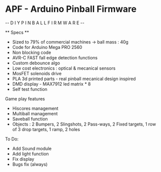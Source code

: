 # APF - Arduino Pinball Firmware


-- D I Y  P I N B A L L  F I R M W A R E --


** Specs **
- Sized to 79% of commercial machines -> ball mass : 40g
- Code for Arduino Mega PRO 2560
- Non blocking code
- AVR-C FAST fall edge detection functions
- Custom debounce algo
- Low cost electronics : optical & mecanical sensors
- MosFET solenoids drive
- PLA 3d printed parts - real pinball mecanical design inspired
- DMD display - MAX7912 led matrix * 8
- Self test function


Game play features
- Hiscores management
- Multiball management
- Saveball function
- Objects : 2 Bumpers, 2 Slingshots, 2 Pass-ways, 2 Fixed targets, 1 row of 3 drop targets, 1 ramp, 2 holes

To Do:
- Add Sound module
- Add light function
- Fix display
- Bugs fix (always)
